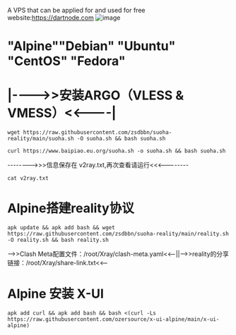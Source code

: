 A VPS that can be applied for and used for free
website:https://dartnode.com
![image](https://github.com/zsdbbn/suoha-reality/blob/main/photo.png)
# "Alpine""Debian" "Ubuntu" "CentOS" "Fedora" 
# |---->>安装ARGO（VLESS & VMESS）<<----|
```
wget https://raw.githubusercontent.com/zsdbbn/suoha-reality/main/suoha.sh -O suoha.sh && bash suoha.sh
```
```
curl https://www.baipiao.eu.org/suoha.sh -o suoha.sh && bash suoha.sh
```
-------->>>信息保存在 v2ray.txt,再次查看请运行<<<--------
```
cat v2ray.txt 
```



# Alpine搭建reality协议
```
apk update && apk add bash && wget https://raw.githubusercontent.com/zsdbbn/suoha-reality/main/reality.sh -O reality.sh && bash reality.sh
```
-->>Clash Meta配置文件：/root/Xray/clash-meta.yaml<<--||-->>reality的分享链接：/root/Xray/share-link.txt<<--


# Alpine 安装 X-UI
```
apk add curl && apk add bash && bash <(curl -Ls https://raw.githubusercontent.com/ozersource/x-ui-alpine/main/x-ui-alpine)
```
